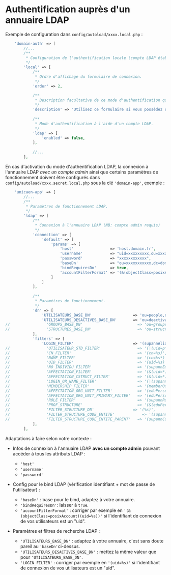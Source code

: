 Authentification auprès d'un annuaire LDAP
==========================================

Exemple de configuration dans `config/autoload/xxxx.local.php` :

```php
    'domain-auth' => [
        //...
        /**
         * Configuration de l'authentification locale (compte LDAP établissement, ou compte BDD application).
         */
        'local' => [
            /**
             * Ordre d'affichage du formulaire de connexion.
             */
            'order' => 2,

            /**
             * Description facultative de ce mode d'authentification qui apparaîtra sur la page de connexion.
             */
            'description' => "Utilisez ce formulaire si vous possédez un compte LDAP établissement ou un compte local dédié à l'application.",
            
            /**
             * Mode d'authentification à l'aide d'un compte LDAP.
             */
            'ldap' => [
                'enabled' => false,
            ],
            
            //...
        ],
```

En cas d'activation du mode d'authentification LDAP, la connexion à l'annuaire LDAP *avec un compte admin* ainsi
que certains paramètres de fonctionnement doivent être configurés dans `config/autoload/xxxx.secret.local.php` 
sous la clé `'domain-app'`, exemple :

```php
    'unicaen-app' => [
        //...
        /**
         * Paramètres de fonctionnement LDAP.
         */
        'ldap' => [
            /**
             * Connexion à l'annuaire LDAP (NB: compte admin requis)
             */
            'connection' => [
                'default' => [
                    'params' => [
                        'host'                => 'host.domain.fr',
                        'username'            => "uid=xxxxxxxxx,ou=xxxxxxxxxx,dc=domain,dc=fr",
                        'password'            => "xxxxxxxxxxxx",
                        'baseDn'              => "ou=xxxxxxxxxxx,dc=domain,dc=fr",
                        'bindRequiresDn'      => true,
                        'accountFilterFormat' => '(&(objectClass=posixAccount)(supannAliasLogin=%s))',
                    ]
                ]
            ],
            
            /**
             * Paramètres de fonctionnement.
             */
            'dn' => [
                'UTILISATEURS_BASE_DN'                  => 'ou=people,dc=domain,dc=fr',
                'UTILISATEURS_DESACTIVES_BASE_DN'       => 'ou=deactivated,dc=domain,dc=fr',
//                'GROUPS_BASE_DN'                        => 'ou=groups,dc=domain,dc=fr',
//                'STRUCTURES_BASE_DN'                    => 'ou=structures,dc=domain,dc=fr',
            ],
            'filters' => [
                'LOGIN_FILTER'                          => '(supannAliasLogin=%s)',
//                'UTILISATEUR_STD_FILTER'                => '(|(uid=p*)(&(uid=e*)(eduPersonAffiliation=student)))',
//                'CN_FILTER'                             => '(cn=%s)',
//                'NAME_FILTER'                           => '(cn=%s*)',
//                'UID_FILTER'                            => '(uid=%s)',
//                'NO_INDIVIDU_FILTER'                    => '(supannEmpId=%08s)',
//                'AFFECTATION_FILTER'                    => '(&(uid=*)(eduPersonOrgUnitDN=%s))',
//                'AFFECTATION_CSTRUCT_FILTER'            => '(&(uid=*)(|(ucbnSousStructure=%s;*)(supannAffectation=%s;*)))',
//                'LOGIN_OR_NAME_FILTER'                  => '(|(supannAliasLogin=%s)(cn=%s*))',
//                'MEMBERSHIP_FILTER'                     => '(memberOf=%s)',
//                'AFFECTATION_ORG_UNIT_FILTER'           => '(eduPersonOrgUnitDN=%s)',
//                'AFFECTATION_ORG_UNIT_PRIMARY_FILTER'   => '(eduPersonPrimaryOrgUnitDN=%s)',
//                'ROLE_FILTER'                           => '(supannRoleEntite=[role={SUPANN}%s][type={SUPANN}%s][code=%s]*)',
//                'PROF_STRUCTURE'                        => '(&(eduPersonAffiliation=teacher)(eduPersonOrgUnitDN=%s))',
//                'FILTER_STRUCTURE_DN'		            => '(%s)',
//                'FILTER_STRUCTURE_CODE_ENTITE'	        => '(supannCodeEntite=%s)',
//                'FILTER_STRUCTURE_CODE_ENTITE_PARENT'   => '(supannCodeEntiteParent=%s)',
            ],
        ],
```

Adaptations à faire selon votre contexte :

- Infos de connexion à l'annuaire LDAP **avec un compte admin** pouvant accéder à tous les attributs LDAP : 
  - `'host'`
  - `'username'`
  - `'password'`

- Config pour le bind LDAP (vérification identifiant + mot de passe de l'utilisateur) :  
  - `'baseDn'` : base pour le bind, adaptez à votre annuaire.
  - `'bindRequiresDn'`: laisser à `true`.
  - `'accountFilterFormat'` : corriger par exemple en `'(&(objectClass=posixAccount)(uid=%s))'` si l'identifiant de 
    connexion de vos utilisateurs est un "uid".

- Paramètres et filtres de recherche LDAP :       
  - `'UTILISATEURS_BASE_DN'` : adaptez à votre annuaire, c'est sans doute pareil au `'baseDn'`ci-dessus.
  - `'UTILISATEURS_DESACTIVES_BASE_DN'` : mettez la même valeur que pour `'UTILISATEURS_BASE_DN'`.
  - `'LOGIN_FILTER'` : corriger par exemple en `'(uid=%s)'` si l'identifiant de 
    connexion de vos utilisateurs est un "uid".

